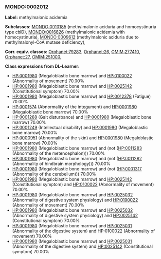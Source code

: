 
### [MONDO:0002012](http://purl.obolibrary.org/obo/MONDO_0002012)
**Label:** methylmalonic acidemia

**Subclasses:** [MONDO:0010185](http://purl.obolibrary.org/obo/MONDO_0010185) (methylmalonic aciduria and homocystinuria type cblD), [MONDO:0016826](http://purl.obolibrary.org/obo/MONDO_0016826) (methylmalonic acidemia with homocystinuria), [MONDO:0009612](http://purl.obolibrary.org/obo/MONDO_0009612) (methylmalonic aciduria due to methylmalonyl-CoA mutase deficiency), 

**Corr. equiv. classes:** [Orphanet:79283](http://www.orpha.net/ORDO/Orphanet_79283), [Orphanet:26](http://www.orpha.net/ORDO/Orphanet_26), [OMIM:277410](http://purl.obolibrary.org/obo/OMIM_277410), [Orphanet:27](http://www.orpha.net/ORDO/Orphanet_27), [OMIM:251000](http://purl.obolibrary.org/obo/OMIM_251000), 

**Class expressions from DL-Learner:**

- [HP:0001980](http://purl.obolibrary.org/obo/HP_0001980) (Megaloblastic bone marrow) and [HP:0100022](http://purl.obolibrary.org/obo/HP_0100022) (Abnormality of movement) 70.00%
- [HP:0001980](http://purl.obolibrary.org/obo/HP_0001980) (Megaloblastic bone marrow) and [HP:0025142](http://purl.obolibrary.org/obo/HP_0025142) (Constitutional symptom) 70.00%
- [HP:0001980](http://purl.obolibrary.org/obo/HP_0001980) (Megaloblastic bone marrow) and [HP:0012378](http://purl.obolibrary.org/obo/HP_0012378) (Fatigue) 70.00%
- [HP:0001574](http://purl.obolibrary.org/obo/HP_0001574) (Abnormality of the integument) and [HP:0001980](http://purl.obolibrary.org/obo/HP_0001980) (Megaloblastic bone marrow) 70.00%
- [HP:0001288](http://purl.obolibrary.org/obo/HP_0001288) (Gait disturbance) and [HP:0001980](http://purl.obolibrary.org/obo/HP_0001980) (Megaloblastic bone marrow) 70.00%
- [HP:0001249](http://purl.obolibrary.org/obo/HP_0001249) (Intellectual disability) and [HP:0001980](http://purl.obolibrary.org/obo/HP_0001980) (Megaloblastic bone marrow) 70.00%
- [HP:0000951](http://purl.obolibrary.org/obo/HP_0000951) (Abnormality of the skin) and [HP:0001980](http://purl.obolibrary.org/obo/HP_0001980) (Megaloblastic bone marrow) 70.00%
- [HP:0001980](http://purl.obolibrary.org/obo/HP_0001980) (Megaloblastic bone marrow) and (not ([HP:0011283](http://purl.obolibrary.org/obo/HP_0011283) (Abnormality of the metencephalon))) 70.00%
- [HP:0001980](http://purl.obolibrary.org/obo/HP_0001980) (Megaloblastic bone marrow) and (not ([HP:0011282](http://purl.obolibrary.org/obo/HP_0011282) (Abnormality of hindbrain morphology))) 70.00%
- [HP:0001980](http://purl.obolibrary.org/obo/HP_0001980) (Megaloblastic bone marrow) and (not ([HP:0001317](http://purl.obolibrary.org/obo/HP_0001317) (Abnormality of the cerebellum))) 70.00%
- [HP:0001980](http://purl.obolibrary.org/obo/HP_0001980) (Megaloblastic bone marrow) and [HP:0025142](http://purl.obolibrary.org/obo/HP_0025142) (Constitutional symptom) and [HP:0100022](http://purl.obolibrary.org/obo/HP_0100022) (Abnormality of movement) 70.00%
- [HP:0001980](http://purl.obolibrary.org/obo/HP_0001980) (Megaloblastic bone marrow) and [HP:0025032](http://purl.obolibrary.org/obo/HP_0025032) (Abnormality of digestive system physiology) and [HP:0100022](http://purl.obolibrary.org/obo/HP_0100022) (Abnormality of movement) 70.00%
- [HP:0001980](http://purl.obolibrary.org/obo/HP_0001980) (Megaloblastic bone marrow) and [HP:0025032](http://purl.obolibrary.org/obo/HP_0025032) (Abnormality of digestive system physiology) and [HP:0025142](http://purl.obolibrary.org/obo/HP_0025142) (Constitutional symptom) 70.00%
- [HP:0001980](http://purl.obolibrary.org/obo/HP_0001980) (Megaloblastic bone marrow) and [HP:0025031](http://purl.obolibrary.org/obo/HP_0025031) (Abnormality of the digestive system) and [HP:0100022](http://purl.obolibrary.org/obo/HP_0100022) (Abnormality of movement) 70.00%
- [HP:0001980](http://purl.obolibrary.org/obo/HP_0001980) (Megaloblastic bone marrow) and [HP:0025031](http://purl.obolibrary.org/obo/HP_0025031) (Abnormality of the digestive system) and [HP:0025142](http://purl.obolibrary.org/obo/HP_0025142) (Constitutional symptom) 70.00%


